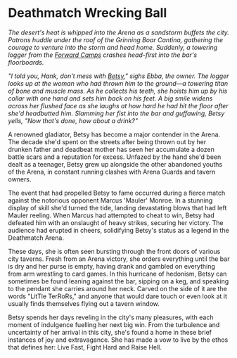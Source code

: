 # Deathmatch Wrecking Ball

_The desert's heat is whipped into the Arena as a sandstorm buffets the city. Patrons huddle under the roof of the Grinning Boar Cantina, gathering the courage to venture into the storm and head home. Suddenly, a towering logger from the [Forward Camps](../../regions/rathe/savage-lands/legends-and-fools.md#forward-camps) crashes head-first into the bar's floorboards._

_"I told you, Hank, don't mess with [Betsy](../../heroes-of-rathe/betsy-about.md)," sighs Ebba, the owner. The logger looks up at the woman who had thrown him to the ground—a towering titan of bone and muscle mass. As he collects his teeth, she hoists him up by his collar with one hand and sets him back on his feet. A big smile widens across her flushed face as she laughs at how hard he had hit the floor after she'd headbutted him. Slamming her fist into the bar and guffawing, Betsy yells, "Now that's done, how about a drink?"_

A renowned gladiator, Betsy has become a major contender in the Arena. The decade she'd spent on the streets after being thrown out by her drunken father and deadbeat mother has seen her accumulate a dozen battle scars and a reputation for excess. Unfazed by the hand she'd been dealt as a teenager, Betsy grew up alongside the other abandoned youths of the Arena, in constant running clashes with Arena Guards and tavern owners.

The event that had propelled Betsy to fame occurred during a fierce match against the notorious opponent Marcus 'Mauler' Monroe. In a stunning display of skill she'd turned the tide, landing devastating blows that had left Mauler reeling. When Marcus had attempted to cheat to win, Betsy had defeated him with an onslaught of heavy strikes, securing her victory. The audience had erupted in cheers, solidifying Betsy's status as a legend in the Deathmatch Arena.

These days, she is often seen bursting through the front doors of various city taverns. Fresh from an Arena victory, she orders everything until the bar is dry and her purse is empty, having drank and gambled on everything from arm wrestling to card games. In this hurricane of hedonism, Betsy can sometimes be found leaning against the bar, sipping on a keg, and speaking to the pendant she carries around her neck. Carved on the side of it are the words "LitTle TerRoRs," and anyone that would dare touch or even look at it usually finds themselves flying out a tavern window.

Betsy spends her days reveling in the city's many pleasures, with each moment of indulgence fuelling her next big win. From the turbulence and uncertainty of her arrival in this city, she's found a home in these brief instances of joy and extravagance. She has made a vow to live by the ethos that defines her: Live Fast, Fight Hard and Raise Hell.
